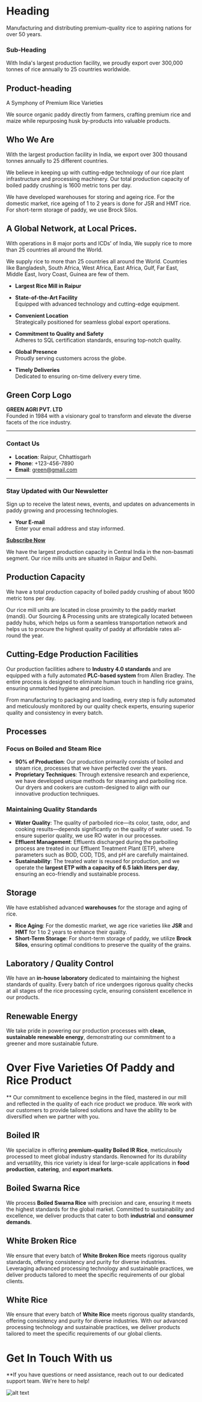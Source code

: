 <!-- Green agri content -->
# Heading
Manufacturing and distributing premium-quality rice to aspiring nations for over 50 years.

### Sub-Heading
With India's largest production facility, we proudly export over 300,000 tonnes of rice annually to 25 countries worldwide.

<!-- product -->
## Product-heading
A Symphony of Premium Rice Varieties

We source organic paddy directly from farmers, crafting premium rice and maize while repurposing husk by-products into valuable products.


<!-- About us -->
## Who We Are
With the largest production facility in India, we export over 300 thousand tonnes annually to 25 different countries.

We believe in keeping up with cutting-edge technology of our rice plant infrastructure and processing machinery. Our total production capacity of boiled paddy crushing is 1600 metric tons per day.

We have developed warehouses for storing and ageing rice. For the domestic market, rice ageing of 1 to 2 years is done for JSR and HMT rice. For short-term storage of paddy, we use Brock Silos.


## A Global Network, at Local Prices.
With operations in 8 major ports and ICDs’ of India, We supply rice to more than 25 countries all around the World.

We supply rice to more than 25 countries all around the World. Countries like Bangladesh, South Africa, West Africa, East Africa, Gulf, Far East, Middle East, Ivory Coast, Guinea are few of them.



<!-- Detail -->
- **Largest Rice Mill in Raipur**

- **State-of-the-Art Facility**  
  Equipped with advanced technology and cutting-edge equipment.  

- **Convenient Location**  
  Strategically positioned for seamless global export operations.  

- **Commitment to Quality and Safety**  
  Adheres to SQL certification standards, ensuring top-notch quality.  

- **Global Presence**  
  Proudly serving customers across the globe.  

- **Timely Deliveries**  
  Dedicated to ensuring on-time delivery every time.

<!-- footer -->

## Green Corp Logo  

**GREEN AGRI PVT. LTD**  
Founded in 1984 with a visionary goal to transform and elevate the diverse facets of the rice industry.  

---

### Contact Us  
- **Location**: Raipur, Chhattisgarh  
- **Phone**: +123-456-7890  
- **Email**: green@gmail.com  

---

### Stay Updated with Our Newsletter  
Sign up to receive the latest news, events, and updates on advancements in paddy growing and processing technologies.  

- **Your E-mail**  
  Enter your email address and stay informed.  

**[Subscribe Now](#)**  


<!-- Production page -->

We have the largest production capacity in Central India in the non-basmati segment. Our rice mills units are situated in Raipur and Delhi.

## Production Capacity

We have a total production capacity of boiled paddy crushing of about 1600 metric tons per day.

Our rice mill units are located in close proximity to the paddy market (mandi). Our Sourcing & Processing units are strategically located between paddy hubs, which helps us form a seamless transportation network and helps us to procure the highest quality of paddy at affordable rates all-round the year.

## Cutting-Edge Production Facilities  

Our production facilities adhere to **Industry 4.0 standards** and are equipped with a fully automated **PLC-based system** from Allen Bradley. The entire process is designed to eliminate human touch in handling rice grains, ensuring unmatched hygiene and precision.  

From manufacturing to packaging and loading, every step is fully automated and meticulously monitored by our quality check experts, ensuring superior quality and consistency in every batch.

## Processes  

### Focus on Boiled and Steam Rice  
- **90% of Production**: Our production primarily consists of boiled and steam rice, processes that we have perfected over the years.  
- **Proprietary Techniques**: Through extensive research and experience, we have developed unique methods for steaming and parboiling rice. Our dryers and cookers are custom-designed to align with our innovative production techniques.  

### Maintaining Quality Standards  
- **Water Quality**: The quality of parboiled rice—its color, taste, odor, and cooking results—depends significantly on the quality of water used. To ensure superior quality, we use RO water in our processes.  
- **Effluent Management**: Effluents discharged during the parboiling process are treated in our Effluent Treatment Plant (ETP), where parameters such as BOD, COD, TDS, and pH are carefully maintained.  
- **Sustainability**: The treated water is reused for production, and we operate the **largest ETP with a capacity of 6.5 lakh liters per day**, ensuring an eco-friendly and sustainable process.

## Storage  

We have established advanced **warehouses** for the storage and aging of rice.  

- **Rice Aging**: For the domestic market, we age rice varieties like **JSR** and **HMT** for 1 to 2 years to enhance their quality.  
- **Short-Term Storage**: For short-term storage of paddy, we utilize **Brock Silos**, ensuring optimal conditions to preserve the quality of the grains.

## Laboratory / Quality Control  

We have an **in-house laboratory** dedicated to maintaining the highest standards of quality. Every batch of rice undergoes rigorous quality checks at all stages of the rice processing cycle, ensuring consistent excellence in our products.

## Renewable Energy  

We take pride in powering our production processes with **clean, sustainable renewable energy**, demonstrating our commitment to a greener and more sustainable future.


<!-- product -->

# Over Five Varieties Of Paddy and Rice Product

** Our commitment to excellence begins in the filed, mastered in our mill and reflected in the quality of each rice product we produce. We work with our customers to provide tailored solutions and have the ability to be diversified when we partner with you.

## Boiled IR  

We specialize in offering **premium-quality Boiled IR Rice**, meticulously processed to meet global industry standards. Renowned for its durability and versatility, this rice variety is ideal for large-scale applications in **food production**, **catering**, and **export markets**.

## Boiled Swarna Rice  

We process **Boiled Swarna Rice** with precision and care, ensuring it meets the highest standards for the global market. Committed to sustainability and excellence, we deliver products that cater to both **industrial** and **consumer demands**.

## White Broken Rice  

We ensure that every batch of **White Broken Rice** meets rigorous quality standards, offering consistency and purity for diverse industries. Leveraging advanced processing technology and sustainable practices, we deliver products tailored to meet the specific requirements of our global clients.

## White Rice  

We ensure that every batch of **White Rice** meets rigorous quality standards, offering consistency and purity for diverse industries. With our advanced processing technology and sustainable practices, we deliver products tailored to meet the specific requirements of our global clients.

<!-- Contact -->

# Get In Touch With us

**If you have questions or need assistance, reach out to our dedicated support team. We're here to help!

![alt text](image.png)